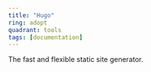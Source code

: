 ```yaml
---
title: "Hugo"
ring: adopt
quadrant: tools
tags: [documentation]
---
```


The fast and flexible static site generator.
